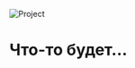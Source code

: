 ![Project](https://github.com/Alexandr-Kokorin/CaseLabProject/actions/workflows/project.yml/badge.svg)


# Что-то будет...


